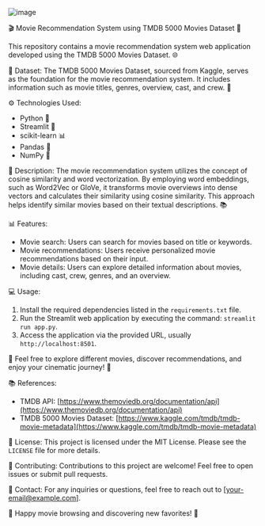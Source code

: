 ![image](https://github.com/afaqueumer/TMDBAI/assets/98417654/cb25e8b7-482b-4abb-b5d7-caa8ca36d89c)

🎬 Movie Recommendation System using TMDB 5000 Movies Dataset 🤖

This repository contains a movie recommendation system web application developed using the TMDB 5000 Movies Dataset. 🌐

📁 Dataset:
The TMDB 5000 Movies Dataset, sourced from Kaggle, serves as the foundation for the movie recommendation system. It includes information such as movie titles, genres, overview, cast, and crew. 🎥

⚙️ Technologies Used:
- Python 🐍
- Streamlit 🚀
- scikit-learn 📊
- Pandas 🐼
- NumPy 🔢

📝 Description:
The movie recommendation system utilizes the concept of cosine similarity and word vectorization. By employing word embeddings, such as Word2Vec or GloVe, it transforms movie overviews into dense vectors and calculates their similarity using cosine similarity. This approach helps identify similar movies based on their textual descriptions. 📚

📊 Features:
- Movie search: Users can search for movies based on title or keywords.
- Movie recommendations: Users receive personalized movie recommendations based on their input.
- Movie details: Users can explore detailed information about movies, including cast, crew, genres, and an overview.

💻 Usage:
1. Install the required dependencies listed in the `requirements.txt` file.
2. Run the Streamlit web application by executing the command: `streamlit run app.py`.
3. Access the application via the provided URL, usually `http://localhost:8501`.

🌟 Feel free to explore different movies, discover recommendations, and enjoy your cinematic journey! 🎉

📚 References:
- TMDB API: [https://www.themoviedb.org/documentation/api](https://www.themoviedb.org/documentation/api)
- TMDB 5000 Movies Dataset: [https://www.kaggle.com/tmdb/tmdb-movie-metadata](https://www.kaggle.com/tmdb/tmdb-movie-metadata)

📜 License:
This project is licensed under the MIT License. Please see the `LICENSE` file for more details.

🤝 Contributing:
Contributions to this project are welcome! Feel free to open issues or submit pull requests.

📧 Contact:
For any inquiries or questions, feel free to reach out to [your-email@example.com].

🎥 Happy movie browsing and discovering new favorites! 🍿
